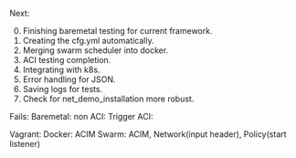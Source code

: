 Next:

0. Finishing baremetal testing for current framework.
1. Creating the cfg.yml automatically.
2. Merging swarm scheduler into docker.
3. ACI testing completion.
4. Integrating with k8s.  
5. Error handling for JSON.
6. Saving logs for tests.
7. Check for net_demo_installation more robust. 



Fails:
Baremetal:
non ACI: Trigger
ACI: 

Vagrant:
Docker: ACIM
Swarm: ACIM, Network(input header), Policy(start listener)
